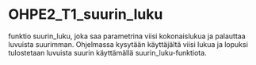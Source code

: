 ﻿# OHPE2_T1_suurin_luku
funktio suurin_luku, joka saa parametrina viisi kokonaislukua ja palauttaa luvuista suurimman. 
Ohjelmassa kysytään käyttäjältä viisi lukua ja lopuksi tulostetaan luvuista suurin käyttämällä suurin_luku-funktiota.

